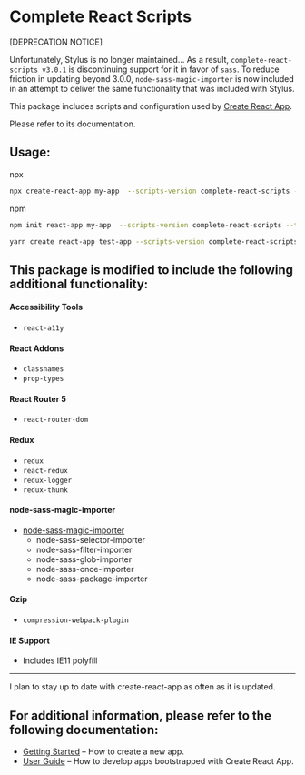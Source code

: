 # Complete React Scripts

[DEPRECATION NOTICE]

Unfortunately, Stylus is no longer maintained...
As a result, `complete-react-scripts v3.0.1`
is discontinuing support for it in favor of `sass`.
To reduce friction in updating beyond 3.0.0, `node-sass-magic-importer`
is now included in an attempt to deliver the same functionality that
was included with Stylus.

This package includes scripts and configuration used by [Create React App](https://github.com/facebook/create-react-app).

Please refer to its documentation.

## Usage:

npx

```bash
npx create-react-app my-app  --scripts-version complete-react-scripts --template cra-template-complete
```

npm

```bash
npm init react-app my-app  --scripts-version complete-react-scripts --template cra-template-complete
```

```bash
yarn create react-app test-app --scripts-version complete-react-scripts --template cra-template-complete
```

## This package is modified to include the following additional functionality:

#### Accessibility Tools

- `react-a11y`

#### React Addons

- `classnames`
- `prop-types`

#### React Router 5

- `react-router-dom`

#### Redux

- `redux`
- `react-redux`
- `redux-logger`
- `redux-thunk`

#### node-sass-magic-importer

- [node-sass-magic-importer](https://github.com/maoberlehner/node-sass-magic-importer)
  - node-sass-selector-importer
  - node-sass-filter-importer
  - node-sass-glob-importer
  - node-sass-once-importer
  - node-sass-package-importer

#### Gzip

- `compression-webpack-plugin`

#### IE Support

- Includes IE11 polyfill

---

I plan to stay up to date with create-react-app as often as it is updated.

## For additional information, please refer to the following documentation:

- [Getting Started](https://facebook.github.io/create-react-app/docs/getting-started) – How to create a new app.
- [User Guide](https://facebook.github.io/create-react-app/) – How to develop apps bootstrapped with Create React App.
